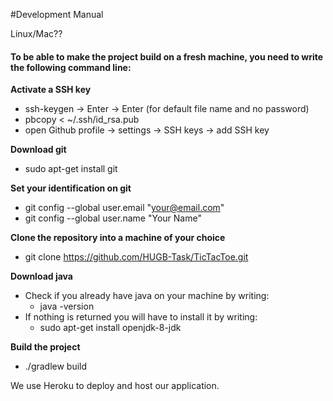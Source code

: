 #Development Manual

Linux/Mac??

#### To be able to make the project build on a fresh machine, you need to write the following command line: 

**Activate a SSH key**

* ssh-keygen -> Enter -> Enter (for default file name and no password)  
* pbcopy < ~/.ssh/id_rsa.pub  	   
* open Github profile  -> settings -> SSH keys -> add SSH key
					
**Download git**  

* sudo apt-get install git  
					
**Set your identification on git**  

* git config --global user.email "your@email.com"  
* git config --global user.name "Your Name"

					
**Clone the repository into a machine of your choice**  

* git clone https://github.com/HUGB-Task/TicTacToe.git

					
**Download java**

* Check if you already have java on your machine by writing: 
	* java -version  
* If nothing is returned you will have to install it by writing:
	* sudo apt-get install openjdk-8-jdk
					
**Build the project**  

* ./gradlew build

We use Heroku to deploy and host our application.
